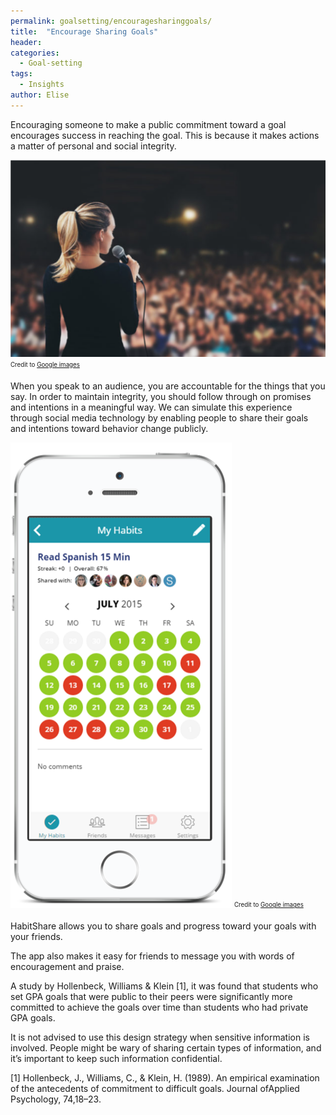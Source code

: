 ```yaml
---
permalink: goalsetting/encouragesharinggoals/
title:  "Encourage Sharing Goals"
header:
categories:
  - Goal-setting
tags:
  - Insights
author: Elise
---
```


Encouraging someone to make a public commitment toward a goal encourages success in reaching the goal. This is because it makes actions a matter of personal and social integrity.  

![Woman holding a microphone speaking in front of a crowd](/assets/images/gs05.png)
<sub><sup>Credit to <a href="https://images.google.com/">Google images</a></sub></sup>

When you speak to an audience, you are accountable for the things that you say. In order to maintain integrity, you should follow through on promises and intentions in a meaningful way. We can simulate this experience through social media technology by enabling people to share their goals and intentions toward behavior change publicly.

![Girl jumping](/assets/images/gs06.png)
<sub><sup>Credit to  <a href="https://images.google.com/">Google images</a></sub></sup>

HabitShare allows you to share goals and progress toward your goals with your friends.

The app also makes it easy for friends to message you with words of encouragement and praise.

A study by Hollenbeck, Williams & Klein [1], it was found that students who set GPA goals that were public to their peers were significantly more committed to achieve the goals over time than students who had private GPA goals.

It is not advised to use this design strategy when sensitive information is involved. People might be wary of sharing certain types of information, and it’s important to keep such information confidential.

[1] Hollenbeck, J., Williams, C., & Klein, H. (1989). An empirical examination  of  the  antecedents  of  commitment  to  difficult  goals. Journal  ofApplied Psychology, 74,18–23.
